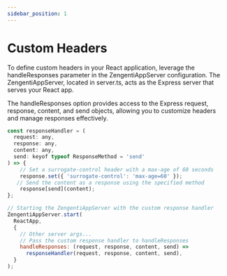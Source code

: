 ```yaml
---
sidebar_position: 1
---
```


# Custom Headers

To define custom headers in your React application, leverage the handleResponses parameter in the ZengentiAppServer configuration. The ZengentiAppServer, located in server.ts, acts as the Express server that serves your React app.

The handleResponses option provides access to the Express request, response, content, and send objects, allowing you to customize headers and manage responses effectively.

```jsx title="An example of how to set a surrogate-control header using a custom response handler"
const responseHandler = (
  request: any,
  response: any,
  content: any,
  send: keyof typeof ResponseMethod = 'send'
) => {
    // Set a surrogate-control header with a max-age of 60 seconds
    response.set({ 'surrogate-control': 'max-age=60' });
   // Send the content as a response using the specified method
    response[send](content);
};

// Starting the ZengentiAppServer with the custom response handler
ZengentiAppServer.start(
  ReactApp,
  {
    // Other server args...
    // Pass the custom response handler to handleResponses
    handleResponses: (request, response, content, send) =>
      responseHandler(request, response, content, send),
  }
);
```